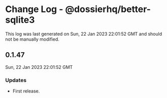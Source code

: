 # Change Log - @dossierhq/better-sqlite3

This log was last generated on Sun, 22 Jan 2023 22:01:52 GMT and should not be manually modified.

## 0.1.47
Sun, 22 Jan 2023 22:01:52 GMT

### Updates

- First release.


